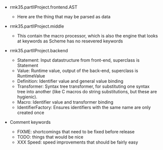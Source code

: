 * rmk35.partIIProject.frontend.AST
  - Here are the thing that may be parsed as data

* rmk35.partIIProject.middle
  - This contain the macro processor, which is also the engine that looks at keywords as Scheme has no resevered keywords
  
* rmk35.partIIProject.backend
  - Statement: Input datastructure from front-end, superclass is Statement
  - Value: Runtime value, output of the back-end, superclass is RuntimeValue
  - Definition: Identifier value and general value binding
  - Transformer: Syntax tree transformer, for substituting one syntax tree into
    another (like C macros do string substitutions, but these are hygienic).
  - Macro: Identifier value and transformer binding
  - IdentifierFactory: Ensures identifiers with the same name are only created once

* Comment keywords
  - FIXME: shortcomings that need to be fixed before release
  - TODO: things that would be nice
  - XXX Speed: speed improvements that should be fairly easy